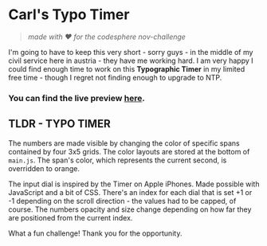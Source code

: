 # Carl's Typo Timer
> *made with ❤️ for the codesphere nov-challenge*

 I'm going to have to keep this very short - sorry guys - in the middle of my civil service here in austria - they have me working hard. I am very happy I could find enough time to work on this **Typographic Timer** in my limited free time - though I regret not finding enough to upgrade to NTP.

 ### You can find the live preview [here](https://47971-3000.2.codesphere.com/).


## TLDR - TYPO TIMER
The numbers are made visible by changing the color of specific spans contained by four 3x5 grids. The color layouts are stored at the bottom of `main.js`. The span's color, which represents the current second, is overridden to orange.

The input dial is inspired by the Timer on Apple iPhones. Made possible with JavaScript and a bit of CSS. There's an index for each dial that is set +1 or -1 depending on the scroll direction - the values had to be capped, of course. The numbers opacity and size change depending on how far they are positioned from the current index.


What a fun challenge! Thank you for the opportunity.
